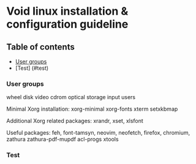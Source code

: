 # Void linux installation & configuration guideline

## Table of contents
* [User groups](#user-groups)
* [Test] (#test)


### User groups
wheel disk video cdrom optical storage input users

Minimal Xorg installation: xorg-minimal xorg-fonts xterm setxkbmap

Additional Xorg related packages: xrandr, xset, xlsfont 

Useful packages: feh, font-tamsyn, neovim, neofetch, firefox, chromium, zathura zathura-pdf-mupdf acl-progs xtools

### Test
